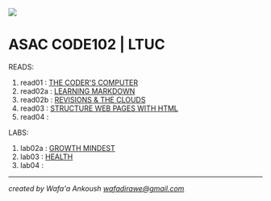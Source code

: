 ![](https://i.pinimg.com/564x/c5/96/23/c5962394563b3d8a5f8e4c5320023e17.jpg)

# ASAC CODE102 | LTUC

READS:
1. read01 : [THE CODER'S COMPUTER](read01.md)
2. read02a : [LEARNING MARKDOWN](read02a.md)
3. read02b : [REVISIONS & THE CLOUDS](read02b.md)
4. read03 : [STRUCTURE WEB PAGES WITH HTML](read03.md)
5. read04 : []()


LABS:

1. lab02a : [GROWTH MINDEST](lab02a.md)
3. lab03 : [HEALTH](lab03.md)
4. lab04 : []()


***
*created by Wafa'a Ankoush*
*wafadirawe@gmail.com*
